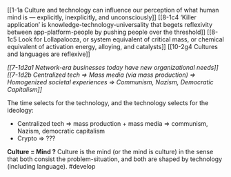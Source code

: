 [[1-1a Culture and technology can influence our perception of what human mind is — explicitly, inexplicitly, and unconsciously]]
[[8-1c4 ‘Killer application’ is knowledge-technology-universality that begets reflexivity between app-platform-people by pushing people over the threshold]]
[[8-1c5 Look for Lollapalooza, or system equivalent of critical mass, or chemical equivalent of activation energy, alloying, and catalysts]]
[[10-2g4 Cultures and languages are reflexive]]

*[[7-1d2a1 Network-era businesses today have new organizational needs]]*
*[[7-1d2b Centralized tech ⇒ Mass media (via mass production) ⇒ Homogenized societal experiences ⇒ Communism, Nazism, Democratic Capitalism]]*

The time selects for the technology, and the technology selects for the ideology:
- Centralized tech ⇒ mass production + mass media ⇒ communism, Nazism, democratic capitalism
- Crypto ⇒ ???

**Culture = Mind ?**
Culture is the mind (or the mind is culture) in the sense that both consist the problem-situation, and both are shaped by technology (including language).
#develop 